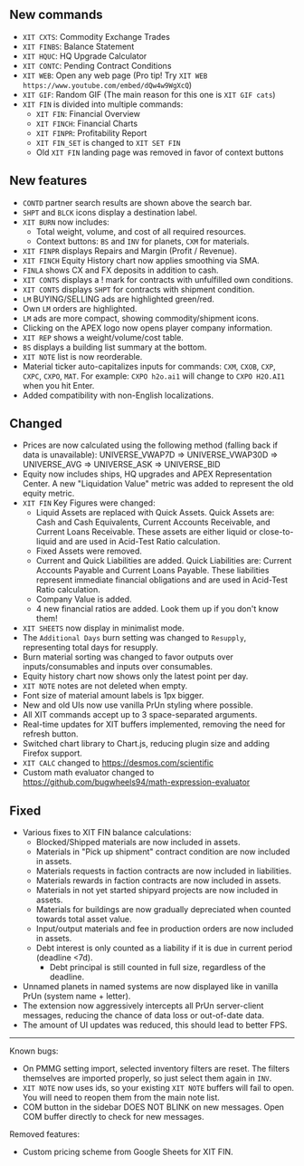 ## New commands
- `XIT CXTS`: Commodity Exchange Trades
- `XIT FINBS`: Balance Statement
- `XIT HQUC`: HQ Upgrade Calculator
- `XIT CONTC`: Pending Contract Conditions
- `XIT WEB`: Open any web page (Pro tip! Try `XIT WEB https://www.youtube.com/embed/dQw4w9WgXcQ`)
- `XIT GIF`: Random GIF (The main reason for this one is `XIT GIF cats`)
- `XIT FIN` is divided into multiple commands:
  - `XIT FIN`: Financial Overview
  - `XIT FINCH`: Financial Charts
  - `XIT FINPR`: Profitability Report
  - `XIT FIN_SET` is changed to `XIT SET FIN`
  - Old `XIT FIN` landing page was removed in favor of context buttons

## New features
- `CONTD` partner search results are shown above the search bar.
- `SHPT` and `BLCK` icons display a destination label.
- `XIT BURN` now includes:
  - Total weight, volume, and cost of all required resources.
  - Context buttons: `BS` and `INV` for planets, `CXM` for materials.
- `XIT FINPR` displays Repairs and Margin (Profit / Revenue).
- `XIT FINCH` Equity History chart now applies smoothing via SMA.
- `FINLA` shows CX and FX deposits in addition to cash.
- `XIT CONTS` displays a ! mark for contracts with unfulfilled own conditions.
- `XIT CONTS` displays `SHPT` for contracts with shipment condition.
- `LM` BUYING/SELLING ads are highlighted green/red.
- Own `LM` orders are highlighted.
- `LM` ads are more compact, showing commodity/shipment icons.
- Clicking on the APEX logo now opens player company information.
- `XIT REP` shows a weight/volume/cost table.
- `BS` displays a building list summary at the bottom.
- `XIT NOTE` list is now reorderable.
- Material ticker auto-capitalizes inputs for commands: `CXM`, `CXOB`, `CXP`, `CXPC`, `CXPO`, `MAT`.
  For example: `CXPO h2o.ai1` will change to `CXPO H2O.AI1` when you hit Enter.
- Added compatibility with non-English localizations.

## Changed
- Prices are now calculated using the following method (falling back if data is unavailable):
  UNIVERSE_VWAP7D => UNIVERSE_VWAP30D => UNIVERSE_AVG => UNIVERSE_ASK => UNIVERSE_BID
- Equity now includes ships, HQ upgrades and APEX Representation Center. A new "Liquidation Value"
  metric was added to represent the old equity metric.
- `XIT FIN` Key Figures were changed:
  - Liquid Assets are replaced with Quick Assets. Quick Assets are: Cash and Cash Equivalents,
    Current Accounts Receivable, and Current Loans Receivable. These assets are either
    liquid or close-to-liquid and are used in Acid-Test Ratio calculation.
  - Fixed Assets were removed.
  - Current and Quick Liabilities are added. Quick Liabilities are: Current Accounts Payable
    and Current Loans Payable. These liabilities represent immediate financial obligations
    and are used in Acid-Test Ratio calculation.
  - Company Value is added.
  - 4 new financial ratios are added. Look them up if you don't know them!
- `XIT SHEETS` now display in minimalist mode.
- The `Additional Days` burn setting was changed to `Resupply`, representing total days for resupply.
- Burn material sorting was changed to favor outputs over inputs/consumables and inputs over consumables.
- Equity history chart now shows only the latest point per day.
- `XIT NOTE` notes are not deleted when empty.
- Font size of material amount labels is 1px bigger.
- New and old UIs now use vanilla PrUn styling where possible.
- All XIT commands accept up to 3 space-separated arguments.
- Real-time updates for XIT buffers implemented, removing the need for refresh button.
- Switched chart library to Chart.js, reducing plugin size and adding Firefox support.
- `XIT CALC` changed to https://desmos.com/scientific
- Custom math evaluator changed to https://github.com/bugwheels94/math-expression-evaluator

## Fixed
- Various fixes to XIT FIN balance calculations:
  - Blocked/Shipped materials are now included in assets.
  - Materials in "Pick up shipment" contract condition are now included in assets.
  - Materials requests in faction contracts are now included in liabilities.
  - Materials rewards in faction contracts are now included in assets.
  - Materials in not yet started shipyard projects are now included in assets.
  - Materials for buildings are now gradually depreciated when counted towards total asset value.
  - Input/output materials and fee in production orders are now included in assets.
  - Debt interest is only counted as a liability if it is due in current period (deadline <7d).
    - Debt principal is still counted in full size, regardless of the deadline.
- Unnamed planets in named systems are now displayed like in vanilla PrUn (system name + letter).
- The extension now aggressively intercepts all PrUn server-client messages,
  reducing the chance of data loss or out-of-date data.
- The amount of UI updates was reduced, this should lead to better FPS.

---

Known bugs:
- On PMMG setting import, selected inventory filters are reset. The filters themselves are imported properly, 
  so just select them again in `INV`.
- `XIT NOTE` now uses ids, so your existing `XIT NOTE` buffers will fail to open.
  You will need to reopen them from the main note list.
- COM button in the sidebar DOES NOT BLINK on new messages. Open COM buffer directly to check for new messages.

Removed features:
- Custom pricing scheme from Google Sheets for XIT FIN.
